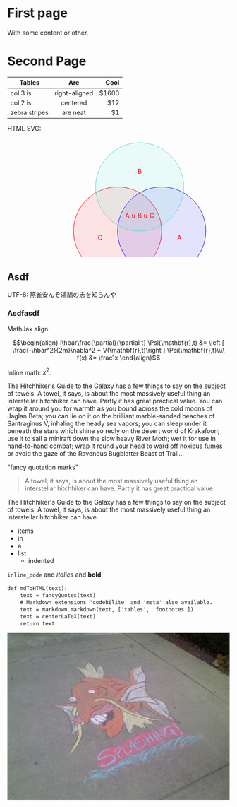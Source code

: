 <!-- regular html comment -->

# First page

With some content or other.

</div>
<div id="article" class="hyphenate">

# Second Page

| Tables        | Are           | Cool  |
| ------------- |:-------------:| -----:|
| col 3 is      | right-aligned | $1600 |
| col 2 is      | centered      |   $12 |
| zebra stripes | are neat      |    $1 |

HTML SVG:

<center><svg width="600" height="320">
  <circle cx="250" cy="210" r="100" stroke="red" stroke-width="1" fill="red" style="fill-opacity:0.1;"/>
  <circle cx="350" cy="210" r="100" stroke="blue" stroke-width="1" fill="blue" style="fill-opacity:0.1;"/>
  <circle cx="300" cy="110" r="100" stroke="turquoise" stroke-width="1" fill="turquoise" style="fill-opacity:0.1;"/>
  <text x="390" y="230" fill="red" text-anchor="middle">A</text>
  <text x="300" y="80" fill="red" text-anchor="middle">B</text>
  <text x="210" y="230" fill="red" text-anchor="middle">C</text>
  <text x="300" y="180" fill="red" text-anchor="middle">A &#x222A; B &#x222A; C</text>
</svg></center>

## Asdf

UTF-8: 燕雀安んぞ鴻鵠の志を知らんや

### Asdfasdf

MathJax align:

$$\begin{align}
i\hbar\frac{\partial}{\partial t} \Psi(\mathbf{r},t) &= \left [ \frac{-\hbar^2}{2m}\nabla^2 + V(\mathbf{r},t)\right ] \Psi(\mathbf{r},t)\\\\
f(x) &= \frac1x
\end{align}$$

Inline math: $x^2$.

The Hitchhiker's Guide to the Galaxy has a few things to say on the subject of towels. A towel, it says, is about the most massively useful thing an interstellar hitchhiker can have. Partly it has great practical value. You can wrap it around you for warmth as you bound across the cold moons of Jaglan Beta; you can lie on it on the brilliant marble-sanded beaches of Santraginus V, inhaling the heady sea vapors; you can sleep under it beneath the stars which shine so redly on the desert world of Krakafoon; use it to sail a miniraft down the slow heavy River Moth; wet it for use in hand-to-hand combat; wrap it round your head to ward off noxious fumes or avoid the gaze of the Ravenous Bugblatter Beast of Trall...

"fancy quotation marks"

> A towel, it says, is about the most massively useful thing an interstellar hitchhiker can have. Partly it has great practical value.

The Hitchhiker's Guide to the Galaxy has a few things to say on the subject of towels. A towel, it says, is about the most massively useful thing an interstellar hitchhiker can have.

- items
- in
- a
- list
    - indented

`inline_code` and _italics_ and __bold__

    def mdToHTML(text):
        text = fancyQuotes(text)
        # Markdown extensions 'codehilite' and 'meta' also available.
        text = markdown.markdown(text, ['tables', 'footnotes'])
        text = centerLaTeX(text)
        return text

<center><img src="splashing.jpg"></center>
